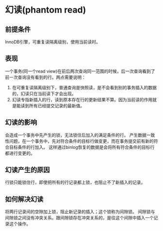 # 幻读(phantom read)
## 前提条件
InnoDB引擎，可重复读隔离级别，使用当前读时。

## 表现
一个事务(同一个read view)在前后两次查询同一范围的时候，后一次查询看到了前一次查询没有看到的行。两点需要说明：  
1. 在可重复读隔离级别下，普通查询是快照读，是不会看到别的事务插入的数据的，幻读只在当前读下才会出现。
2. 幻读专指新插入的行，读到原本存在行的更新结果不算。因为当前读的作用就是能读到所有已经提交记录的最新值。

## 幻读的影响
会造成一个事务中先产生的锁，无法锁住后加入的满足条件的行。
产生数据一致性问题，在一个事务中，先对符合条件的目标行做变更，而在事务提交前有新的符合目标条件的行加入。 这样通过binlog恢复的数据是会将所有符合条件的目标行都进行变更的。

## 幻读产生的原因
行锁只能锁住行，即使把所有的行记录都上锁，也阻止不了新插入的记录。

## 如何解决幻读
将两行记录间的空隙加上锁，阻止新记录的插入；这个锁称为间隙锁。
间隙锁与间隙锁之间没有冲突关系。跟间隙锁存在冲突关系的，是往这个间隙中插入一个记录这个操作。
